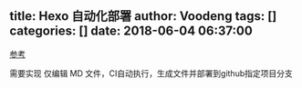 title: Hexo 自动化部署
author: Voodeng
tags: []
categories: []
date: 2018-06-04 06:37:00
---

[参考](http://www.qingpingshan.com/m/view.php?aid=387037)

需要实现 仅编辑 MD 文件，CI自动执行，生成文件并部署到github指定项目分支